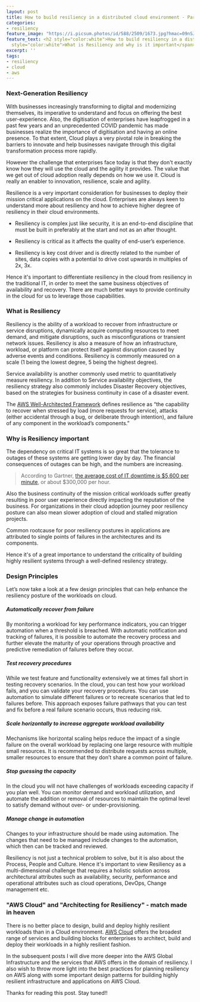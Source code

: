 ```yaml
---
layout: post
title: How to build resiliency in a distributed cloud environment - Part 1
categories:
- resiliency
feature_image: "https://i.picsum.photos/id/588/2509/1673.jpg?hmac=09nSJgh9ylbzEnI7HTVOkIqbyIjREzpm0kTaDnJuFaY"
feature_text: <h2 style="color:white">How to build resiliency in a distributed cloud environment - Part 1</h2> <span
  style="color:white">What is Resiliency and why is it important</span>
excerpt: ''
tags:
- resiliency
- cloud
- aws
---
```


### Next-Generation Resiliency

With businesses increasingly transforming to digital and modernizing themselves, its imperative to understand and focus on offering the best user-experience. Also, the digitisation of enterprises have leapfrogged in a past few years and an unprecedented COVID pandemic has made businesses realize the importance of digitisation and having an online presence. To that extent, Cloud plays a very pivotal role in breaking the barriers to innovate and help businesses navigate through this digital transformation process more rapidly. 

However the challenge that enterprises face today is that they don't exactly know how they will use the cloud and the agility it provides. The value that we get out of cloud adoption really depends on how we use it. Cloud is really an enabler to innovation, resilience, scale and agility.

Resilience is a very important consideration for businesses to deploy their mission critical applications on the cloud. Enterprises are always keen to understand more about resiliency and how to achieve higher degree of resiliency in their cloud environments. 

* Resiliency is complex just like security, it is an end-to-end discipline that must be built in preferably at the start and not as an after thought. 

* Resiliency is critical as it affects the quality of end-user’s experience.

* Resiliency is key cost driver and is directly related to the number of sites, data copies with a potential to drive cost upwards in multiples of 2x, 3x.

Hence it's important to differentiate resiliency in the cloud from resiliency in the traditional IT, in order to meet the same business objectives of availability and recovery. There are much better ways to provide continuity in the cloud for us to leverage those capabilities.

### What is Resiliency

Resiliency is the ability of a workload to recover from infrastructure or service disruptions, dynamically acquire computing resources to meet demand, and mitigate disruptions, such as misconfigurations or transient network issues. Resiliency is also a measure of how an infrastructure, workload, or platform can protect itself against disruption caused by adverse events and conditions. Resiliency is commonly measured on a scale (1 being the lowest degree, 5 being the highest degree).

Service availability is another commonly used metric to quantitatively measure resiliency. In addition to Service availability objectives, the resiliency strategy also commonly includes Disaster Recovery objectives, based on the strategies for business continuity in case of a disaster event. 

The [AWS Well-Architected Framework](https://wa.aws.amazon.com/wellarchitected/2020-07-02T19-33-23/wat.concept.resiliency.en.html) defines resilience as “the capability to recover when stressed by load (more requests for service), attacks (either accidental through a bug, or deliberate through intention), and failure of any component in the workload’s components.”

### Why is Resiliency important

The dependency on critical IT systems is so great that the tolerance to outages of these systems are getting lower day by day. The financial consequences of outages can be high, and the numbers are increasing.

> According to Gartner, [the average cost of IT downtime is $5,600 per minute](https://www.the20.com/blog/the-cost-of-it-downtime/), or about $300,000 per hour.

Also the business continuity of the mission critical workloads suffer greatly resulting in poor user experience directly impacting the reputation of the business. For organizations in their cloud adoption journey poor resiliency posture can also mean slower adoption of cloud and stalled migration projects.

Common rootcause for poor resiliency postures in applications are attributed to single points of failures in the architectures and its components.

Hence it's of a great importance to understand the criticality of building highly resilient systems through a well-defined resilency strategy.

### Design Principles

Let’s now take a look at a few design principles that can help enhance the resiliency posture of the workloads on cloud.

##### Automatically recover from failure
By monitoring a workload for key performance indicators, you can trigger automation when a threshold is breached. With automatic notification and tracking of failures, it is possible to automate the recovery process and further elevate the maturity of your operations through proactive and predictive remediation of failures before they occur.

##### Test recovery procedures
While we test feature and functionality extensively we at times fall short in testing recovery scenarios. In the cloud, you can test how your workload fails, and you can validate your recovery procedures. You can use automation to simulate different failures or to recreate scenarios that led to failures before. This approach exposes failure pathways that you can test and fix before a real failure scenario occurs, thus reducing risk.

##### Scale horizontally to increase aggregate workload availability
Mechanisms like horizontal scaling helps reduce the impact of a single failure on the overall workload by replacing one large resource with multiple small resources. It is recommended to distribute requests across multiple, smaller resources to ensure that they don’t share a common point of failure.

##### Stop guessing the capacity
In the cloud you will not have challenges of workloads exceeding capacity if you plan well. You can monitor demand and workload utilization, and automate the addition or removal of resources to maintain the optimal level to satisfy demand without over- or under-provisioning.

##### Manage change in automation
Changes to your infrastructure should be made using automation. The changes that need to be managed include changes to the automation, which then can be tracked and reviewed.

Resiliency is not just a technical problem to solve, but it is also about the Process, People and Culture. Hence it's important to view Resiliency as a multi-dimensional challenge that requires a holistic solution across architectural attributes such as availability, security, performance and operational attributes such as cloud operations, DevOps, Change management etc. 

### "AWS Cloud" and "Architecting for Resiliency" - match made in heaven

There is no better place to design, build and deploy highly resilient workloads than in a Cloud environment. [AWS Cloud](https://aws.amazon.com/) offers the broadest range of services and building blocks for enterprises to architect, build and deploy their workloads in a highly resilient fashion. 

In the subsequent posts I will dive more deeper into the AWS Global Infrastructure and the services that AWS offers in the domain of resiliency. I also wish to throw more light into the best practices for planning resiliency on AWS along with some important design patterns for building highly resilient infrastructure and applications on AWS Cloud.

Thanks for reading this post. Stay tuned!! 